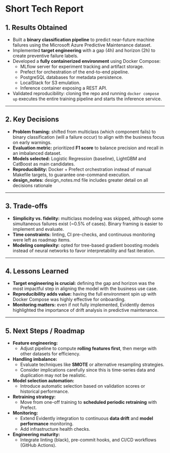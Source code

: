 # Short Tech Report

## 1. Results Obtained
- Built a **binary classification pipeline** to predict near-future machine failures using the Microsoft Azure Predictive Maintenance dataset.  
- Implemented **target engineering** with a gap (4h) and horizon (2h) to create preventive failure labels.  
- Developed a **fully containerized environment** using Docker Compose:
  - MLflow server for experiment tracking and artifact storage.
  - Prefect for orchestration of the end-to-end pipeline.
  - PostgreSQL databases for metadata persistence.
  - LocalStack for S3 emulation.
  - Inference container exposing a REST API.  
- Validated reproducibility: cloning the repo and running `docker compose up` executes the entire training pipeline and starts the inference service.  

---

## 2. Key Decisions
- **Problem framing:** shifted from multiclass (which component fails) to binary classification (will a failure occur) to align with the business focus on early warnings.  
- **Evaluation metric:** prioritized **F1 score** to balance precision and recall in an imbalanced dataset.  
- **Models selected:** Logistic Regression (baseline), LightGBM and CatBoost as main candidates.  
- **Reproducibility:** Docker + Prefect orchestration instead of manual Makefile targets, to guarantee one-command execution.  
- **design_notes:** design_notes.md file includes greater detail on all decisions rationale
---

## 3. Trade-offs
- **Simplicity vs. fidelity:** multiclass modeling was skipped, although some simultaneous failures exist (~0.5% of cases). Binary framing is easier to implement and evaluate.  
- **Time constraints:** linting, CI pre-checks, and continuous monitoring were left as roadmap items.  
- **Modeling complexity:** opted for tree-based gradient boosting models instead of neural networks to favor interpretability and fast iteration.  

---

## 4. Lessons Learned
- **Target engineering is crucial:** defining the gap and horizon was the most impactful step in aligning the model with the business use case.  
- **Reproducibility adds value:** having the full environment spin up with Docker Compose was highly effective for onboarding.  
- **Monitoring matters:** even if not fully implemented, Evidently demos highlighted the importance of drift analysis in predictive maintenance.  

---

## 5. Next Steps / Roadmap
- **Feature engineering:**  
  - Adjust pipeline to compute **rolling features first**, then merge with other datasets for efficiency.  
- **Handling imbalance:**  
  - Evaluate techniques like **SMOTE** or alternative resampling strategies.  
  - Consider implications carefully since this is time-series data and duplication may not be realistic.  
- **Model selection automation:**  
  - Introduce automatic selection based on validation scores or historical performance.  
- **Retraining strategy:**  
  - Move from one-off training to **scheduled periodic retraining** with Prefect.  
- **Monitoring:**  
  - Extend Evidently integration to continuous **data drift** and **model performance** monitoring.  
  - Add infrastructure health checks.  
- **Engineering maturity:**  
  - Integrate linting (black), pre-commit hooks, and CI/CD workflows (GitHub Actions).  
